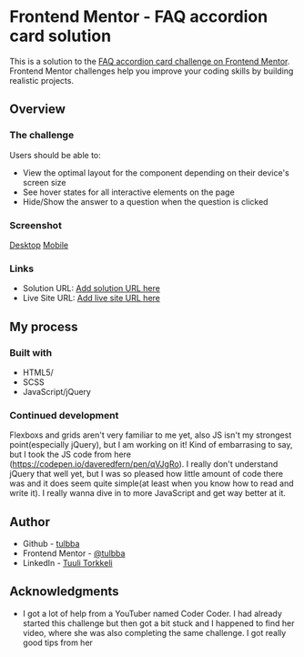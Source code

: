 # Frontend Mentor - FAQ accordion card solution

This is a solution to the [FAQ accordion card challenge on Frontend Mentor](https://www.frontendmentor.io/challenges/faq-accordion-card-XlyjD0Oam). Frontend Mentor challenges help you improve your coding skills by building realistic projects.

## Overview

### The challenge

Users should be able to:

- View the optimal layout for the component depending on their device's screen size
- See hover states for all interactive elements on the page
- Hide/Show the answer to a question when the question is clicked

### Screenshot

[Desktop](./images/faq_accordion_desktop.png)
[Mobile](./images/faq_accordion_mobile.png)

### Links

- Solution URL: [Add solution URL here](https://your-solution-url.com)
- Live Site URL: [Add live site URL here](https://your-live-site-url.com)

## My process

### Built with

- HTML5/
- SCSS
- JavaScript/jQuery

### Continued development

Flexboxs and grids aren't very familiar to me yet, also JS isn't my strongest point(especially jQuery), but I am working on it! Kind of embarrasing to say, but I took the JS code from here (https://codepen.io/daveredfern/pen/qVJgRo). I really don't understand jQuery that well yet, but I was so pleased how little amount of code there was and it does seem quite simple(at least when you know how to read and write it). I really wanna dive in to more JavaScript and get way better at it.

## Author

- Github - [tulbba](https://github.com/tulbba)
- Frontend Mentor - [@tulbba](https://www.frontendmentor.io/profile/tulbba)
- LinkedIn - [Tuuli Torkkeli](https://www.linkedin.com/in/tuulitorkkeli/)

## Acknowledgments

- I got a lot of help from a YouTuber named Coder Coder. I had already started this challenge but then got a bit stuck and I happened to find her video, where she was also completing the same challenge. I got really good tips from her
